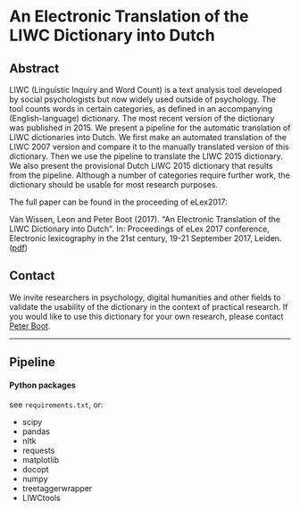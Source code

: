 #  An Electronic Translation of the LIWC Dictionary into Dutch

## Abstract

LIWC (Linguistic Inquiry and Word Count) is a text analysis tool developed by social psychologists but now widely used outside of psychology. The tool counts words in certain categories, as defined in an accompanying (English-language) dictionary. The most recent version of the dictionary was published in 2015. We present a pipeline for the automatic translation of LIWC dictionaries into Dutch. We first make an automated translation of the LIWC 2007 version and compare it to the manually translated version of this dictionary. Then we use the pipeline to translate the LIWC 2015 dictionary. We also present the provisional Dutch LIWC 2015 dictionary that results from the pipeline. Although a number of categories require further work, the dictionary should be usable for most research purposes. 

The full paper can be found in the proceeding of eLex2017:

Van Wissen, Leon and Peter Boot (2017). "An Electronic Translation of the LIWC Dictionary into Dutch". In: Proceedings of eLex 2017 conference, Electronic lexicography in the 21st century, 19-21 September 2017, Leiden. ([pdf](https://elex.link/elex2017/wp-content/uploads/2017/09/paper43.pdf))

## Contact
We invite researchers in psychology, digital humanities and other fields to validate the
usability of the dictionary in the context of practical research. If you would like to use this dictionary for your own research, please contact [Peter Boot](mailto:peter.boot@huygens.knaw.nl).

---

## Pipeline

#### Python packages

see `requirements.txt`, or:

* scipy
* pandas
* nltk
* requests
* matplotlib
* docopt
* numpy
* treetaggerwrapper
* LIWCtools
